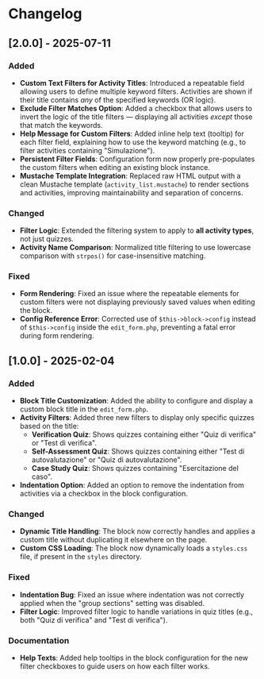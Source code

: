 # Changelog

## \[2.0.0] - 2025-07-11

### Added

* **Custom Text Filters for Activity Titles**: Introduced a repeatable field allowing users to define multiple keyword filters. Activities are shown if their title contains *any* of the specified keywords (OR logic).
* **Exclude Filter Matches Option**: Added a checkbox that allows users to invert the logic of the title filters — displaying all activities *except* those that match the keywords.
* **Help Message for Custom Filters**: Added inline help text (tooltip) for each filter field, explaining how to use the keyword matching (e.g., to filter activities containing "Simulazione").
* **Persistent Filter Fields**: Configuration form now properly pre-populates the custom filters when editing an existing block instance.
* **Mustache Template Integration**: Replaced raw HTML output with a clean Mustache template (`activity_list.mustache`) to render sections and activities, improving maintainability and separation of concerns.

### Changed

* **Filter Logic**: Extended the filtering system to apply to **all activity types**, not just quizzes.
* **Activity Name Comparison**: Normalized title filtering to use lowercase comparison with `strpos()` for case-insensitive matching.

### Fixed

* **Form Rendering**: Fixed an issue where the repeatable elements for custom filters were not displaying previously saved values when editing the block.
* **Config Reference Error**: Corrected use of `$this->block->config` instead of `$this->config` inside the `edit_form.php`, preventing a fatal error during form rendering.

## [1.0.0] - 2025-02-04 

### Added
- **Block Title Customization**: Added the ability to configure and display a custom block title in the `edit_form.php`.
- **Activity Filters**: Added three new filters to display only specific quizzes based on the title:
  - **Verification Quiz**: Shows quizzes containing either "Quiz di verifica" or "Test di verifica".
  - **Self-Assessment Quiz**: Shows quizzes containing either "Test di autovalutazione" or "Quiz di autovalutazione".
  - **Case Study Quiz**: Shows quizzes containing "Esercitazione del caso".
- **Indentation Option**: Added an option to remove the indentation from activities via a checkbox in the block configuration.

### Changed
- **Dynamic Title Handling**: The block now correctly handles and applies a custom title without duplicating it elsewhere on the page.
- **Custom CSS Loading**: The block now dynamically loads a `styles.css` file, if present in the `styles` directory.

### Fixed
- **Indentation Bug**: Fixed an issue where indentation was not correctly applied when the "group sections" setting was disabled.
- **Filter Logic**: Improved filter logic to handle variations in quiz titles (e.g., both "Quiz di verifica" and "Test di verifica").

### Documentation
- **Help Texts**: Added help tooltips in the block configuration for the new filter checkboxes to guide users on how each filter works.